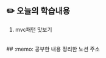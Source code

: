 ## :pencil2:  오늘의 학습내용
1. mvc패턴 맛보기
<br>
## :memo:  공부한 내용 정리한 노션 주소
<https://humble-doom-43e.notion.site/25-d90678eae7eb4a9cb3d15292f3065713?pvs=4>
